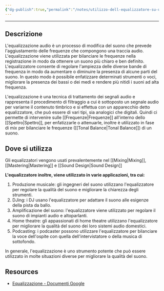 ```yaml
---
{"dg-publish":true,"permalink":"/notes/utilizzo-dell-equalizzatore-su-un-suono/"}
---
```


---
## Descrizione

L'equalizzazione audio è un processo di modifica del suono che prevede l'aggiustamento delle frequenze che compongono una traccia audio. L'equalizzazione viene utilizzata per bilanciare le frequenze nella registrazione in modo da ottenere un suono più chiaro e ben definito. L'equalizzatore consente di regolare l'ampiezza delle diverse bande di frequenza in modo da aumentare o diminuire la presenza di alcune parti del suono. In questo modo è possibile enfatizzare determinati strumenti o voci, migliorare la presenza dei bassi o dei medi e rendere più nitidi i suoni ad alta frequenza.

L'equalizzazione è una tecnica di trattamento dei segnali audio e rappresenta il procedimento di filtraggio a cui è sottoposto un segnale audio per variarne il contenuto timbrico e si effettua con un apparecchio detto equalizzatore, che può essere di vari tipi, sia analogici che digitali.
Quindi ci permette di intervenire sulle [[Frequenze\|Frequenze]] all'interno dello [[Spettro\|Spettro]], per enfatizzarle o attenuarle, inoltre è utilizzato in fase di mix per bilanciare le frequenze ([[Tonal Balance\|Tonal Balance]]) di un suono.

## Dove si utilizza

Gli equalizzatori vengono usati prevalentemente nel [[Mixing\|Mixing]], [[Mastering\|Mastering]] e [[Sound Design\|Sound Design]]

**L'equalizzatore inoltre, viene utilizzato in varie applicazioni, tra cui:**

1. Produzione musicale: gli ingegneri del suono utilizzano l'equalizzatore per regolare la qualità del suono e migliorare la chiarezza degli strumenti.
2. DJing: i DJ usano l'equalizzatore per adattare il suono alle esigenze della pista da ballo.
3. Amplificazione del suono: l'equalizzatore viene utilizzato per regolare il suono di impianti audio e altoparlanti.
4. Home theatre: gli appassionati di home theatre utilizzano l'equalizzatore per migliorare la qualità del suono dei loro sistemi audio domestici.
5. Podcasting: i podcaster possono utilizzare l'equalizzatore per bilanciare la voce dell'ospite con quella dell'intervistatore o della musica di sottofondo.

In generale, l'equalizzazione è uno strumento potente che può essere utilizzato in molte situazioni diverse per migliorare la qualità del suono.



## Resources

- [Equalizzazione - Documenti Google](https://docs.google.com/document/d/1gihyPsQOx0o2iDpXPTc2tNd46TMH8DEtqL_T0kbDX0c/edit?usp=share_link)
